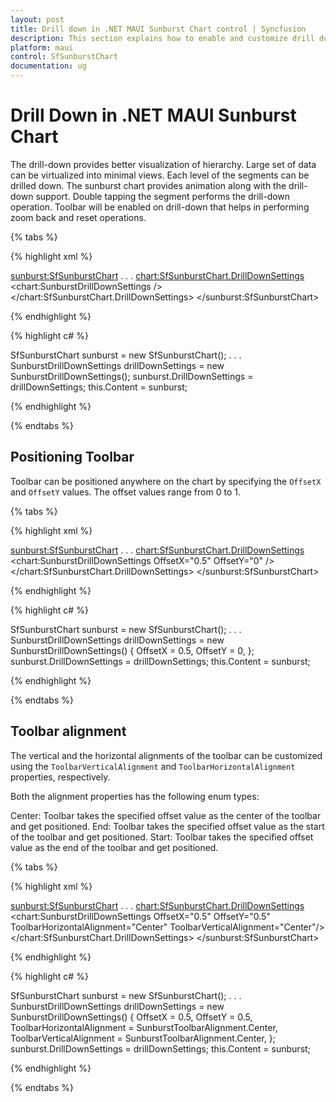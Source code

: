 ```yaml
---
layout: post
title: Drill down in .NET MAUI Sunburst Chart control | Syncfusion
description: This section explains how to enable and customize drill down in the Syncfusion<sup>®</sup> .NET MAUI Sunburst Chart control.
platform: maui
control: SfSunburstChart
documentation: ug
---
```


# Drill Down in .NET MAUI Sunburst Chart

The drill-down provides better visualization of hierarchy. Large set of data can be virtualized into minimal views. Each level of the segments can be drilled down. The sunburst chart provides animation along with the drill-down support. Double tapping the segment performs the drill-down operation. Toolbar will be enabled on drill-down that helps in performing zoom back and reset operations. 

{% tabs %}

{% highlight xml %}

<sunburst:SfSunburstChart>
    . . .
    <chart:SfSunburstChart.DrillDownSettings>
        <chart:SunburstDrillDownSettings />
    </chart:SfSunburstChart.DrillDownSettings>
</sunburst:SfSunburstChart>
    
{% endhighlight %}

{% highlight c# %}

SfSunburstChart sunburst = new SfSunburstChart();
. . .
SunburstDrillDownSettings drillDownSettings = new SunburstDrillDownSettings();
sunburst.DrillDownSettings = drillDownSettings;
this.Content = sunburst;

{% endhighlight %}

{% endtabs %}

## Positioning Toolbar

Toolbar can be positioned anywhere on the chart by specifying the `OffsetX` and `OffsetY` values. The offset values range from 0 to 1.

{% tabs %}

{% highlight xml %}

<sunburst:SfSunburstChart>
    . . .
    <chart:SfSunburstChart.DrillDownSettings>
        <chart:SunburstDrillDownSettings OffsetX="0.5" OffsetY="0" />
    </chart:SfSunburstChart.DrillDownSettings>
</sunburst:SfSunburstChart>
    
{% endhighlight %}

{% highlight c# %}

SfSunburstChart sunburst = new SfSunburstChart();
. . .
SunburstDrillDownSettings drillDownSettings = new SunburstDrillDownSettings()
{
    OffsetX = 0.5,
    OffsetY = 0,
};
sunburst.DrillDownSettings = drillDownSettings;
this.Content = sunburst;

{% endhighlight %}

{% endtabs %}

## Toolbar alignment

The vertical and the horizontal alignments of the toolbar can be customized using the `ToolbarVerticalAlignment` and `ToolbarHorizontalAlignment` properties, respectively.

Both the alignment properties has the following enum types:

Center: Toolbar takes the specified offset value as the center of the toolbar and get positioned.
End: Toolbar takes the specified offset value as the start of the toolbar and get positioned.
Start: Toolbar takes the specified offset value as the end of the toolbar and get positioned.

{% tabs %}

{% highlight xml %}

<sunburst:SfSunburstChart>
    . . .
    <chart:SfSunburstChart.DrillDownSettings>
        <chart:SunburstDrillDownSettings OffsetX="0.5" OffsetY="0.5" 
                                         ToolbarHorizontalAlignment="Center" 
                                         ToolbarVerticalAlignment="Center"/>
    </chart:SfSunburstChart.DrillDownSettings>
</sunburst:SfSunburstChart>
    
{% endhighlight %}

{% highlight c# %}

SfSunburstChart sunburst = new SfSunburstChart();
. . .
SunburstDrillDownSettings drillDownSettings = new SunburstDrillDownSettings()
{
    OffsetX = 0.5,
    OffsetY = 0.5,
    ToolbarHorizontalAlignment = SunburstToolbarAlignment.Center,
    ToolbarVerticalAlignment = SunburstToolbarAlignment.Center,
};
sunburst.DrillDownSettings = drillDownSettings;
this.Content = sunburst;

{% endhighlight %}

{% endtabs %}
